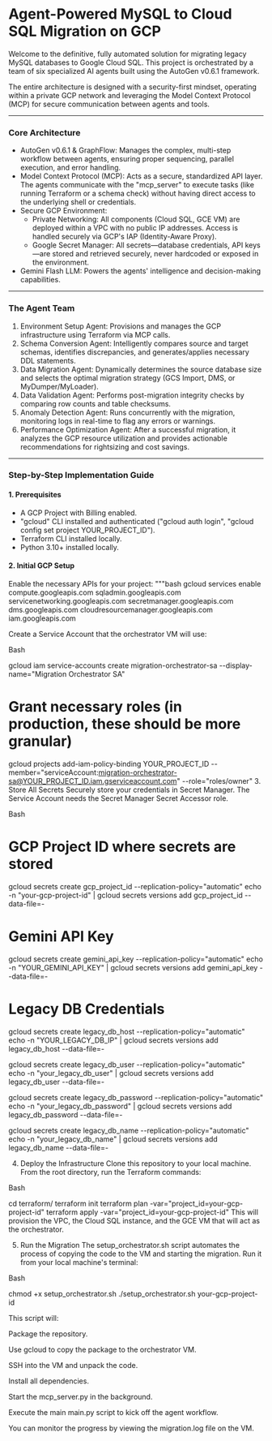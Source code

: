 # Agent-Powered MySQL to Cloud SQL Migration on GCP

Welcome to the definitive, fully automated solution for migrating legacy MySQL databases to Google Cloud SQL. This project is orchestrated by a team of six specialized AI agents built using the AutoGen v0.6.1 framework.

The entire architecture is designed with a security-first mindset, operating within a private GCP network and leveraging the Model Context Protocol (MCP) for secure communication between agents and tools.

---

### Core Architecture

- AutoGen v0.6.1 & GraphFlow: Manages the complex, multi-step workflow between agents, ensuring proper sequencing, parallel execution, and error handling.
- Model Context Protocol (MCP): Acts as a secure, standardized API layer. The agents communicate with the "mcp_server" to execute tasks (like running Terraform or a schema check) without having direct access to the underlying shell or credentials.
- Secure GCP Environment:
    - Private Networking: All components (Cloud SQL, GCE VM) are deployed within a VPC with no public IP addresses. Access is handled securely via GCP's IAP (Identity-Aware Proxy).
    - Google Secret Manager: All secrets—database credentials, API keys—are stored and retrieved securely, never hardcoded or exposed in the environment.
- Gemini Flash LLM: Powers the agents' intelligence and decision-making capabilities.

---

### The Agent Team

1.  Environment Setup Agent: Provisions and manages the GCP infrastructure using Terraform via MCP calls.
2.  Schema Conversion Agent: Intelligently compares source and target schemas, identifies discrepancies, and generates/applies necessary DDL statements.
3.  Data Migration Agent: Dynamically determines the source database size and selects the optimal migration strategy (GCS Import, DMS, or MyDumper/MyLoader).
4.  Data Validation Agent: Performs post-migration integrity checks by comparing row counts and table checksums.
5.  Anomaly Detection Agent: Runs concurrently with the migration, monitoring logs in real-time to flag any errors or warnings.
6.  Performance Optimization Agent: After a successful migration, it analyzes the GCP resource utilization and provides actionable recommendations for rightsizing and cost savings.

---

### Step-by-Step Implementation Guide

#### 1. Prerequisites
- A GCP Project with Billing enabled.
- "gcloud" CLI installed and authenticated ("gcloud auth login", "gcloud config set project YOUR_PROJECT_ID").
- Terraform CLI installed locally.
- Python 3.10+ installed locally.

#### 2. Initial GCP Setup
Enable the necessary APIs for your project:
"""bash
gcloud services enable compute.googleapis.com sqladmin.googleapis.com servicenetworking.googleapis.com secretmanager.googleapis.com dms.googleapis.com cloudresourcemanager.googleapis.com iam.googleapis.com

Create a Service Account that the orchestrator VM will use:

Bash

gcloud iam service-accounts create migration-orchestrator-sa --display-name="Migration Orchestrator SA"

# Grant necessary roles (in production, these should be more granular)
gcloud projects add-iam-policy-binding YOUR_PROJECT_ID --member="serviceAccount:migration-orchestrator-sa@YOUR_PROJECT_ID.iam.gserviceaccount.com" --role="roles/owner"
3. Store All Secrets
Securely store your credentials in Secret Manager. The Service Account needs the Secret Manager Secret Accessor role.

Bash

# GCP Project ID where secrets are stored
gcloud secrets create gcp_project_id --replication-policy="automatic"
echo -n "your-gcp-project-id" | gcloud secrets versions add gcp_project_id --data-file=-

# Gemini API Key
gcloud secrets create gemini_api_key --replication-policy="automatic"
echo -n "YOUR_GEMINI_API_KEY" | gcloud secrets versions add gemini_api_key --data-file=-

# Legacy DB Credentials
gcloud secrets create legacy_db_host --replication-policy="automatic"
echo -n "YOUR_LEGACY_DB_IP" | gcloud secrets versions add legacy_db_host --data-file=-

gcloud secrets create legacy_db_user --replication-policy="automatic"
echo -n "your_legacy_db_user" | gcloud secrets versions add legacy_db_user --data-file=-

gcloud secrets create legacy_db_password --replication-policy="automatic"
echo -n "your_legacy_db_password" | gcloud secrets versions add legacy_db_password --data-file=-

gcloud secrets create legacy_db_name --replication-policy="automatic"
echo -n "your_legacy_db_name" | gcloud secrets versions add legacy_db_name --data-file=-

4. Deploy the Infrastructure
Clone this repository to your local machine. From the root directory, run the Terraform commands:

Bash

cd terraform/
terraform init
terraform plan -var="project_id=your-gcp-project-id"
terraform apply -var="project_id=your-gcp-project-id"
This will provision the VPC, the Cloud SQL instance, and the GCE VM that will act as the orchestrator.

5. Run the Migration
The setup_orchestrator.sh script automates the process of copying the code to the VM and starting the migration. Run it from your local machine's terminal:

Bash

chmod +x setup_orchestrator.sh
./setup_orchestrator.sh your-gcp-project-id

This script will:

Package the repository.

Use gcloud to copy the package to the orchestrator VM.

SSH into the VM and unpack the code.

Install all dependencies.

Start the mcp_server.py in the background.

Execute the main main.py script to kick off the agent workflow.

You can monitor the progress by viewing the migration.log file on the VM.